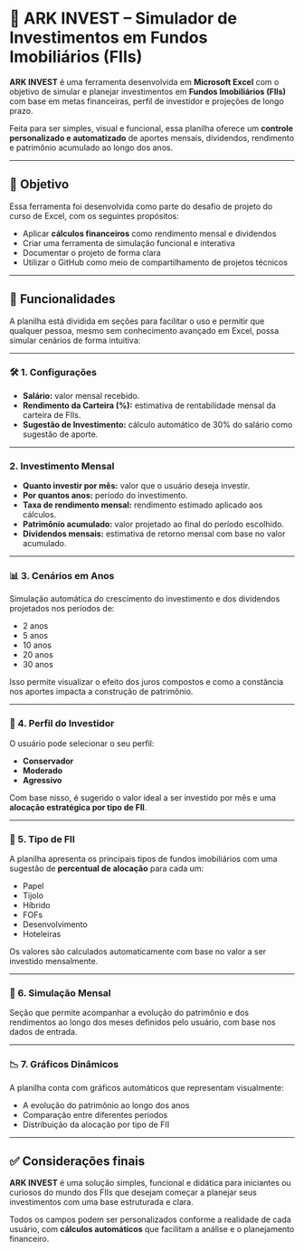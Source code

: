 # 💼 ARK INVEST – Simulador de Investimentos em Fundos Imobiliários (FIIs)

**ARK INVEST** é uma ferramenta desenvolvida em **Microsoft Excel** com o objetivo de simular e planejar investimentos em **Fundos Imobiliários (FIIs)** com base em metas financeiras, perfil de investidor e projeções de longo prazo.  

Feita para ser simples, visual e funcional, essa planilha oferece um **controle personalizado e automatizado** de aportes mensais, dividendos, rendimento e patrimônio acumulado ao longo dos anos.

---

## 🧠 Objetivo

Essa ferramenta foi desenvolvida como parte do desafio de projeto do curso de Excel, com os seguintes propósitos:

- Aplicar **cálculos financeiros** como rendimento mensal e dividendos
- Criar uma ferramenta de simulação funcional e interativa
- Documentar o projeto de forma clara
- Utilizar o GitHub como meio de compartilhamento de projetos técnicos

---

## 📌 Funcionalidades

A planilha está dividida em seções para facilitar o uso e permitir que qualquer pessoa, mesmo sem conhecimento avançado em Excel, possa simular cenários de forma intuitiva:

---

### 🛠️ 1. Configurações

- **Salário:** valor mensal recebido.
- **Rendimento da Carteira (%):** estimativa de rentabilidade mensal da carteira de FIIs.
- **Sugestão de Investimento:** cálculo automático de 30% do salário como sugestão de aporte.

---

### 2. Investimento Mensal

- **Quanto investir por mês:** valor que o usuário deseja investir.
- **Por quantos anos:** período do investimento.
- **Taxa de rendimento mensal:** rendimento estimado aplicado aos cálculos.
- **Patrimônio acumulado:** valor projetado ao final do período escolhido.
- **Dividendos mensais:** estimativa de retorno mensal com base no valor acumulado.

---

### 📊 3. Cenários em Anos

Simulação automática do crescimento do investimento e dos dividendos projetados nos períodos de:
- 2 anos  
- 5 anos  
- 10 anos  
- 20 anos  
- 30 anos

Isso permite visualizar o efeito dos juros compostos e como a constância nos aportes impacta a construção de patrimônio.

---

### 👤 4. Perfil do Investidor

O usuário pode selecionar o seu perfil:
- **Conservador**
- **Moderado**
- **Agressivo**

Com base nisso, é sugerido o valor ideal a ser investido por mês e uma **alocação estratégica por tipo de FII**.

---

### 🏢 5. Tipo de FII

A planilha apresenta os principais tipos de fundos imobiliários com uma sugestão de **percentual de alocação** para cada um:

- Papel  
- Tijolo
- Híbrido  
- FOFs  
- Desenvolvimento  
- Hoteleiras

Os valores são calculados automaticamente com base no valor a ser investido mensalmente.

---

### 📅 6. Simulação Mensal

Seção que permite acompanhar a evolução do patrimônio e dos rendimentos ao longo dos meses definidos pelo usuário, com base nos dados de entrada.

---

### 📉 7. Gráficos Dinâmicos

A planilha conta com gráficos automáticos que representam visualmente:
- A evolução do patrimônio ao longo dos anos
- Comparação entre diferentes períodos
- Distribuição da alocação por tipo de FII

---

## ✅ Considerações finais

**ARK INVEST** é uma solução simples, funcional e didática para iniciantes ou curiosos do mundo dos FIIs que desejam começar a planejar seus investimentos com uma base estruturada e clara. 

Todos os campos podem ser personalizados conforme a realidade de cada usuário, com **cálculos automáticos** que facilitam a análise e o planejamento financeiro.

